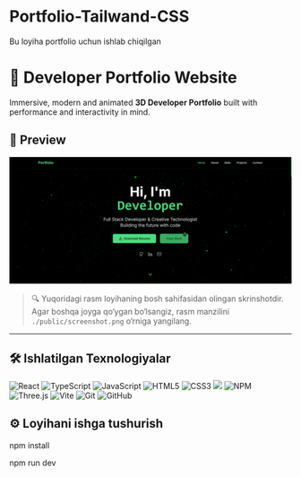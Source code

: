 # Portfolio-Tailwand-CSS
Bu loyiha portfolio uchun ishlab chiqilgan

# 🚀 Developer Portfolio Website

Immersive, modern and animated **3D Developer Portfolio** built with performance and interactivity in mind.

## 📸 Preview


![Preview](./project/public/f11.png)




> 🔍 Yuqoridagi rasm loyihaning bosh sahifasidan olingan skrinshotdir. Agar boshqa joyga qo‘ygan bo‘lsangiz, rasm manzilini `./public/screenshot.png` o‘rniga yangilang.

---

## 🛠 Ishlatilgan Texnologiyalar

<div align="left">

<img src="https://cdn.jsdelivr.net/gh/devicons/devicon/icons/react/react-original.svg" height="40" alt="React" title="React"/>
<img src="https://cdn.jsdelivr.net/gh/devicons/devicon/icons/typescript/typescript-original.svg" height="40" alt="TypeScript" title="TypeScript"/>
<img src="https://cdn.jsdelivr.net/gh/devicons/devicon/icons/javascript/javascript-original.svg" height="40" alt="JavaScript" title="JavaScript"/>
<img src="https://cdn.jsdelivr.net/gh/devicons/devicon/icons/html5/html5-original.svg" height="40" alt="HTML5" title="HTML5"/>
<img src="https://cdn.jsdelivr.net/gh/devicons/devicon/icons/css3/css3-original.svg" height="40" alt="CSS3" title="CSS3"/>
<img src="https://raw.githubusercontent.com/tailwindlabs/tailwindcss/HEAD/.github/logo-light.svg" height="40" />
<img src="https://cdn.jsdelivr.net/gh/devicons/devicon/icons/npm/npm-original-wordmark.svg" height="40" alt="NPM" title="NPM"/>
<img src="https://cdn.jsdelivr.net/gh/devicons/devicon/icons/threejs/threejs-original.svg" height="40" alt="Three.js" title="Three.js"/>
<img src="https://vitejs.dev/logo.svg" height="40" alt="Vite" title="Vite" />
<img src="https://cdn.jsdelivr.net/gh/devicons/devicon/icons/git/git-original.svg" height="40" alt="Git" title="Git"/>
<img src="https://cdn.jsdelivr.net/gh/devicons/devicon/icons/github/github-original.svg" height="40" alt="GitHub" title="GitHub"/>

</div>


## ⚙️ Loyihani ishga tushurish

npm install 

npm run dev